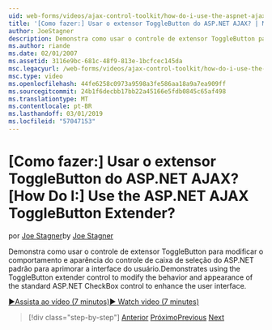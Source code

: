 ```yaml
---
uid: web-forms/videos/ajax-control-toolkit/how-do-i-use-the-aspnet-ajax-togglebutton-extender
title: '[Como fazer:] Usar o extensor ToggleButton do ASP.NET AJAX? | Microsoft Docs'
author: JoeStagner
description: Demonstra como usar o controle de extensor ToggleButton para modificar o comportamento e aparência do controle de caixa de seleção do ASP.NET padrão para aprimorar o usuário entre redes virtuais...
ms.author: riande
ms.date: 02/01/2007
ms.assetid: 3116e9bc-681c-48f9-813e-1bcfcec145da
msc.legacyurl: /web-forms/videos/ajax-control-toolkit/how-do-i-use-the-aspnet-ajax-togglebutton-extender
msc.type: video
ms.openlocfilehash: 44fe6258c0973a9598a3fe586aa18a9a7ea909ff
ms.sourcegitcommit: 24b1f6decbb17bb22a45166e5fdb0845c65af498
ms.translationtype: MT
ms.contentlocale: pt-BR
ms.lasthandoff: 03/01/2019
ms.locfileid: "57047153"
---
```

<a name="how-do-i-use-the-aspnet-ajax-togglebutton-extender"></a><span data-ttu-id="bc8aa-104">[Como fazer:] Usar o extensor ToggleButton do ASP.NET AJAX?</span><span class="sxs-lookup"><span data-stu-id="bc8aa-104">[How Do I:] Use the ASP.NET AJAX ToggleButton Extender?</span></span>
====================
<span data-ttu-id="bc8aa-105">por [Joe Stagner](https://github.com/JoeStagner)</span><span class="sxs-lookup"><span data-stu-id="bc8aa-105">by [Joe Stagner](https://github.com/JoeStagner)</span></span>

<span data-ttu-id="bc8aa-106">Demonstra como usar o controle de extensor ToggleButton para modificar o comportamento e aparência do controle de caixa de seleção do ASP.NET padrão para aprimorar a interface do usuário.</span><span class="sxs-lookup"><span data-stu-id="bc8aa-106">Demonstrates using the ToggleButton extender control to modify the behavior and appearance of the standard ASP.NET CheckBox control to enhance the user interface.</span></span>

[<span data-ttu-id="bc8aa-107">&#9654;Assista ao vídeo (7 minutos)</span><span class="sxs-lookup"><span data-stu-id="bc8aa-107">&#9654; Watch video (7 minutes)</span></span>](https://channel9.msdn.com/Blogs/ASP-NET-Site-Videos/how-do-i-use-the-aspnet-ajax-togglebutton-extender)

> [!div class="step-by-step"]
> <span data-ttu-id="bc8aa-108">[Anterior](how-do-i-use-the-aspnet-ajax-hovermenu-extender.md)
> [Próximo](how-do-i-use-the-aspnet-ajax-dropshadow-extender.md)</span><span class="sxs-lookup"><span data-stu-id="bc8aa-108">[Previous](how-do-i-use-the-aspnet-ajax-hovermenu-extender.md)
[Next](how-do-i-use-the-aspnet-ajax-dropshadow-extender.md)</span></span>
